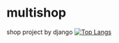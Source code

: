 # multishop
shop project by django
[![Top Langs](https://github-readme-stats.vercel.app/api/top-langs/?username=faridhaavasi&layout=compact)](https://github.com/USERNAME/github-readme-stats)
